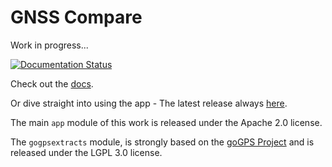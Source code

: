 # GNSS Compare

Work in progress...

[![Documentation Status](https://readthedocs.org/projects/gnss-compare/badge/?version=latest)](https://gnss-compare.readthedocs.io/en/latest/?badge=latest)

Check out the [docs](https://gnss-compare.readthedocs.io).

Or dive straight into using the app - The latest release always [here](https://github.com/TheGalfins/GNSS_Compare/raw/master/release_apk/GNSS_Compare.apk).


The main ``app`` module of this work is released under the Apache 2.0 license.

The ``gogpsextracts`` module, is strongly based on the [goGPS Project](https://github.com/goGPS-Project/) and is released under the LGPL 3.0 license.
